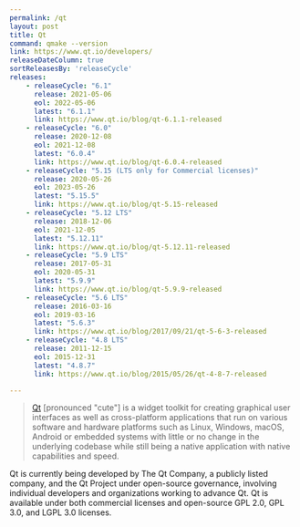 ```yaml
---
permalink: /qt
layout: post
title: Qt
command: qmake --version
link: https://www.qt.io/developers/
releaseDateColumn: true
sortReleasesBy: 'releaseCycle'
releases:
    - releaseCycle: "6.1"
      release: 2021-05-06
      eol: 2022-05-06
      latest: "6.1.1"
      link: https://www.qt.io/blog/qt-6.1.1-released
    - releaseCycle: "6.0"
      release: 2020-12-08
      eol: 2021-12-08
      latest: "6.0.4"
      link: https://www.qt.io/blog/qt-6.0.4-released
    - releaseCycle: "5.15 (LTS only for Commercial licenses)"
      release: 2020-05-26
      eol: 2023-05-26
      latest: "5.15.5"
      link: https://www.qt.io/blog/qt-5.15-released
    - releaseCycle: "5.12 LTS"
      release: 2018-12-06
      eol: 2021-12-05
      latest: "5.12.11"
      link: https://www.qt.io/blog/qt-5.12.11-released
    - releaseCycle: "5.9 LTS"
      release: 2017-05-31
      eol: 2020-05-31
      latest: "5.9.9"
      link: https://www.qt.io/blog/qt-5.9.9-released
    - releaseCycle: "5.6 LTS"
      release: 2016-03-16
      eol: 2019-03-16
      latest: "5.6.3"
      link: https://www.qt.io/blog/2017/09/21/qt-5-6-3-released
    - releaseCycle: "4.8 LTS"
      release: 2011-12-15
      eol: 2015-12-31
      latest: "4.8.7"
      link: https://www.qt.io/blog/2015/05/26/qt-4-8-7-released

---
```


> [Qt](https://www.qt.io/) [pronounced "cute"]  is a widget toolkit for creating graphical user interfaces as well as cross-platform applications that run on various software and hardware platforms such as Linux, Windows, macOS, Android or embedded systems with little or no change in the underlying codebase while still being a native application with native capabilities and speed.

Qt is currently being developed by The Qt Company, a publicly listed company, and the Qt Project under open-source governance, involving individual developers and organizations working to advance Qt.
Qt is available under both commercial licenses and open-source GPL 2.0, GPL 3.0, and LGPL 3.0 licenses.
